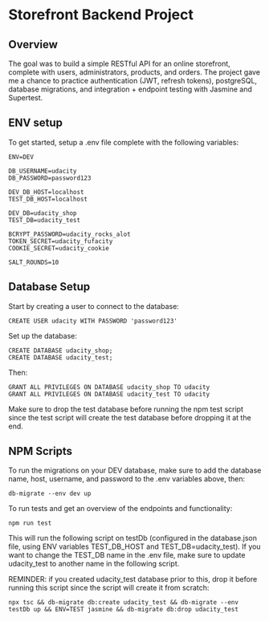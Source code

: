 # Storefront Backend Project

## Overview

The goal was to build a simple RESTful API for an online storefront, complete with users, administrators, products, and orders. The project gave me a chance to practice authentication (JWT, refresh tokens), postgreSQL, database migrations, and integration + endpoint testing with Jasmine and Supertest.

## ENV setup

To get started, setup a .env file complete with the following variables:

```
ENV=DEV

DB_USERNAME=udacity
DB_PASSWORD=password123

DEV_DB_HOST=localhost
TEST_DB_HOST=localhost

DEV_DB=udacity_shop
TEST_DB=udacity_test

BCRYPT_PASSWORD=udacity_rocks_alot
TOKEN_SECRET=udacity_fufacity
COOKIE_SECRET=udacity_cookie

SALT_ROUNDS=10
```


## Database Setup

Start by creating a user to connect to the database:

```
CREATE USER udacity WITH PASSWORD 'password123'
```

Set up the database:

```
CREATE DATABASE udacity_shop;
CREATE DATABASE udacity_test;
```

Then:

```
GRANT ALL PRIVILEGES ON DATABASE udacity_shop TO udacity 
GRANT ALL PRIVILEGES ON DATABASE udacity_test TO udacity 
```

Make sure to drop the test database before running the npm test script since the test script will create the test database before dropping it at the end.


## NPM Scripts

To run the migrations on your DEV database, make sure to add the database name, host, username, and password to the .env variables above, then:

```
db-migrate --env dev up
```

To run tests and get an overview of the endpoints and functionality:

```
npm run test
```

This will run the following script on testDb (configured in the database.json file, using ENV variables TEST_DB_HOST and TEST_DB=udacity_test). If you want to change the TEST_DB name in the .env file, make sure to update udacity_test to another name in the following script. 

REMINDER: if you created udacity_test database prior to this, drop it before running this script since the script will create it from scratch:

```
npx tsc && db-migrate db:create udacity_test && db-migrate --env testDb up && ENV=TEST jasmine && db-migrate db:drop udacity_test
```